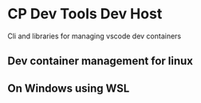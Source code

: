 # CP Dev Tools Dev Host

Cli and libraries for managing vscode dev containers

## Dev container management for linux


## On Windows using WSL
